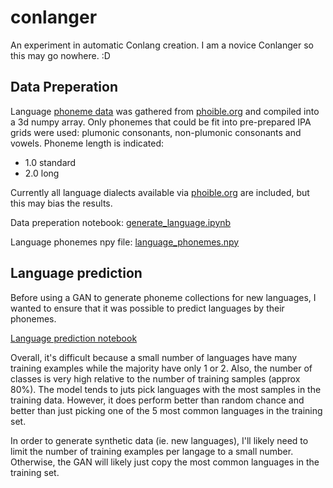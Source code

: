 # conlanger

An experiment in automatic Conlang creation. I am a novice Conlanger so this may go nowhere. :D

## Data Preperation

Language [phoneme data](https://raw.githubusercontent.com/phoible/dev/v2.0/data/phoible.csv) was gathered from [phoible.org](https://phoible.org/) and compiled into a 3d numpy array. Only phonemes that could be fit into pre-prepared IPA grids were used: plumonic consonants, non-plumonic consonants and vowels. Phoneme length is indicated:

- 1.0 standard
- 2.0 long

Currently all language dialects available via [phoible.org](https://phoible.org/) are included, but this may bias the results.

Data preperation notebook: [generate_language.ipynb](./notebooks/generate_language.ipynb)

Language phonemes npy file: [language_phonemes.npy](./notebooks/data/language_phonemes.npy)

## Language prediction

Before using a GAN to generate phoneme collections for new languages, I wanted to ensure that it was possible to predict languages by their phonemes.

[Language prediction notebook](./notebooks/predict_languages.ipynb)

Overall, it's difficult because a small number of languages have many training examples while the majority have only 1 or 2. Also, the number of classes is very high relative to the number of training samples (approx 80%). The model tends to juts pick languages with the most samples in the training data. However, it does perform better than random chance and better than just picking one of the 5 most common languages in the training set.

In order to generate synthetic data (ie. new languages), I'll likely need to limit the number of training examples per langage to a small number. Otherwise, the GAN will likely just copy the most common languages in the training set.

